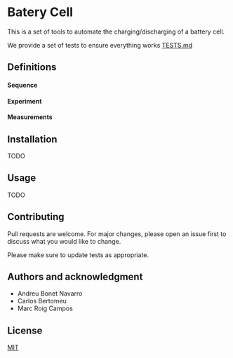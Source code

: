# Batery Cell

This is a set of tools to automate the charging/discharging of a battery cell.

We provide a set of tests to ensure everything works [TESTS.md](./TESTS.md)

## Definitions

#### Sequence

#### Experiment

#### Measurements


## Installation

TODO

## Usage

TODO

## Contributing
Pull requests are welcome. For major changes, please open an issue first to discuss what you would like to change.

Please make sure to update tests as appropriate.


## Authors and acknowledgment

- Andreu Bonet Navarro 
- Carlos Bertomeu
- Marc Roig Campos

## License
[MIT](https://choosealicense.com/licenses/mit/)